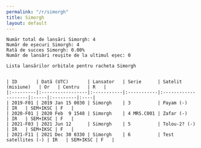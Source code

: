 ```yaml
---
permalink: "/r/simorgh"
title: Simorgh
layout: default
---
```


    Număr total de lansări Simorgh: 4
    Număr de eșecuri Simorgh: 4
    Rată de succes Simorgh: 0.00%
    Număr de lansări reușite de la ultimul eșec: 0
    
    Lista lansărilor orbitale pentru racheta Simorgh
    
    
    | ID       | Dată (UTC)       | Lansator   | Serie      | Satelit (misiune)   | Or   | Centru   | R   |
    |:---------|:-----------------|:-----------|:-----------|:--------------------|:-----|:---------|:----|
    | 2019-F01 | 2019 Jan 15 0030 | Simorgh    | 3          | Payam (-)           | IR   | SEM+IKSC | F   |
    | 2020-F01 | 2020 Feb  9 1548 | Simorgh    | 4 MRS.C001 | Zafar (-)           | IR   | SEM+IKSC | F   |
    | 2021-F03 | 2021 Jun 12      | Simorgh    | 5          | Tolou-2? (-)        | IR   | SEM+IKSC | F   |
    | 2021-F11 | 2021 Dec 30 0330 | Simorgh    | 6          | Test satellites (-) | IR   | SEM+IKSC | F   |

